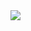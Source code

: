   <img src="https://img.shields.io/github/workflow/status/tunisian-gitHub-community/github-website/runTestOnPR/prod?style=for-the-badge">
